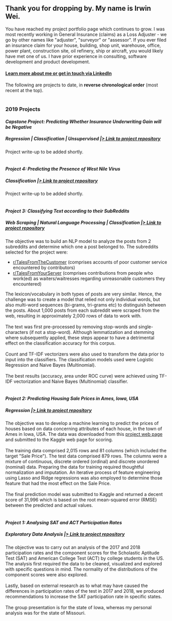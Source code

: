 ## Thank you for dropping by. My name is Irwin Wei.
You have reached my project portfolio page which continues to grow. I was most recently working in General Insurance (claims) as a Loss Adjuster - we go by other names like "adjuster", "surveyor" or "assessor". If you ever filed an insurance claim for your house, building, shop unit, warehouse, office, power plant, construction site, oil refinery, ship or aircraft, you would likely have met one of us. I have prior experience in consulting, software development and product development.

#### <a style="font-weight:bold" href="https://www.linkedin.com/in/irwinwei" target="_blank">Learn more about me or get in touch via LinkedIn</a>

The following are projects to date, in **reverse chronological order** (most recent at the top).
<br><br>

### 2019 Projects

#### *Capstone Project: Predicting Whether Insurance Underwriting Gain will be Negative*
##### *Regression | Classification | Unsupervised |<a href="https://www.github.com/irwinwei73/GA-DSI-Capstone" target="_blank">> Link to project repository</a>*
Project write-up to be added shortly.
<br><br>

#### *Project 4: Predicting the Presence of West Nile Virus*
##### *Classification |<a href="https://www.github.com/irwinwei73/GA-DSI-Project-04" target="_blank">> Link to project repository</a>*
Project write-up to be added shortly.
<br><br>

#### *Project 3: Classifying Text according to their SubReddits*
##### *Web Scraping | Natural Language Processing | Classification |<a href="https://www.github.com/irwinwei73/GA-DSI-Project-03" target="_blank">> Link to project repository</a>*
The objective was to build an NLP model to analyze the posts from 2 subreddits and determine which one a post belonged to. The subreddits selected for the project were:

- <a href="https://www.reddit.com/r/TalesFromTheCustomer" target="_blank">r/TalesFromTheCustomer</a> (comprises accounts of poor customer service encountered by contributors)
- <a href="https://www.reddit.com/r/TalesFromYourServer" target="_blank">r/TalesFromYourServer</a> (comprises contributions from people who work(ed) as waiters/waitresses regarding unreasonable customers they encountered)

The lexicon/vocabulary in both types of posts are very similar. Hence, the challenge was to create a model that relied not only individual words, but also multi-word sequences (bi-grams, tri-grams etc) to distinguish between the posts. About 1,000 posts from each subreddit were scraped from the web, resulting in approximately 2,000 rows of data to work with.<br><br>
The text was first pre-processed by removing stop-words and single-characters (if not a stop-word). Although lemmatization and stemming where subsequently applied, these steps appear to have a detrimental effect on the classification accuracy for this corpus.<br><br>
Count and TF-IDF vectorizers were also used to transform the data prior to input into the classifiers. The classification models used were Logistic Regression and Naive Bayes (Multinomial).<br><br>
The best results (accuracy, area under ROC curve) were achieved using TF-IDF vectorization and Naive Bayes (Multinomial) classifier.<br><br>

#### *Project 2: Predicting Housing Sale Prices in Ames, Iowa, USA*
##### *Regression |<a href="https://www.github.com/irwinwei73/GA-DSI-Project-02" target="_blank">> Link to project repository</a>*
The objective was to develop a machine learning to predict the prices of houses based on data concerning attributes of each house, in the town of Ames in Iowa, USA. The data was downloaded from this <a href="https://www.kaggle.com/c/dsi-us-6-project-2-regression-challenge/overview" target="_blank">project web page</a> and submitted to the Kaggle web page for scoring.<br><br>
The training data comprised 2,015 rows and 81 columns (which included the target "Sale Price"). The test data comprised 879 rows. The columns were a mixture of continuous, discrete ordered (ordinal) and discrete unordered (nominal) data. Preparing the data for training required thoughtful normalization and imputation. An iterative process of feature engineering using Lasso and Ridge regressions was also employed to determine those feature that had the most effect on the Sale Price.<br><br>
The final prediction model was submitted to Kaggle and returned a decent score of 31,996 which is based on the root mean-squared error (RMSE) between the predicted and actual values.<br><br>

#### *Project 1: Analysing SAT and ACT Participation Rates*
##### *Exploratory Data Analysis |<a href="https://www.github.com/irwinwei73/GA-DSI-Project-01" target="_blank">> Link to project repository</a>*
The objective was to carry out an analysis of the 2017 and 2018 participation rates and the component scores for the Scholastic Aptitude Test (SAT) and American College Test (ACT) by college students in the US. The analysis first required the data to be cleaned, visualized and explored with specific questions in mind. The normality of the distributions of the component scores were also explored.<br><br>
Lastly, based on external research as to what may have caused the differences in participation rates of the test in 2017 and 2018, we produced recommendations to increase the SAT participation rate in specific states.<br><br>
The group presentation is for the state of Iowa, whereas my personal analysis was for the state of Missouri.
